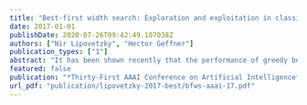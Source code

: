 ```yaml
---
title: "Best-first width search: Exploration and exploitation in classical planning"
date: 2017-01-01
publishDate: 2020-07-26T09:42:49.107038Z
authors: ["Nir Lipovetzky", "Hector Geffner"]
publication_types: ["1"]
abstract: "It has been shown recently that the performance of greedy best-first search (GBFS) for computing plans that are not necessarily optimal can be improved by adding forms of exploration when reaching heuristic plateaus: from random walks to local GBFS searches. In this work, we address this problem but using structural exploration methods resulting from the ideas of width-based search. Width-based methodsseek novel states, are not goal oriented, and their power has been shown recently in the Atari and GVG-AI video-games. We show first that width-based exploration in GBFS is more effective than GBFS with local GBFS search (GBFS-LS), and then proceed to formulate a simple and general computational framework where standard goal-oriented search (exploitation) and width-based search (structural exploration) are combined to yield a search scheme, best-first width search, that is better than both and which results in classical planning algorithms that outperform the state-of-the-art planners."
featured: false
publication: "*Thirty-First AAAI Conference on Artificial Intelligence*"
url_pdf: "publication/lipovetzky-2017-best/bfws-aaai-17.pdf"
---
```


